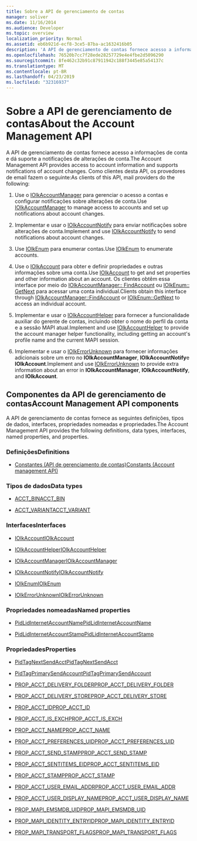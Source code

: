 ```yaml
---
title: Sobre a API de gerenciamento de contas
manager: soliver
ms.date: 11/16/2014
ms.audience: Developer
ms.topic: overview
localization_priority: Normal
ms.assetid: eb6b921d-ecf8-3ce5-87ba-ac1632416b05
description: 'A API de gerenciamento de contas fornece acesso a informações de conta e dá suporte a notificações de alterações de conta. Como clientes desta API, os provedores de email fazem o seguinte:'
ms.openlocfilehash: 76520b7cc7f28ede28257729e4e4fbe2d5096290
ms.sourcegitcommit: 8fe462c32b91c87911942c188f3445e85a54137c
ms.translationtype: MT
ms.contentlocale: pt-BR
ms.lasthandoff: 04/23/2019
ms.locfileid: "32316937"
---
```

# <a name="about-the-account-management-api"></a><span data-ttu-id="e1c42-104">Sobre a API de gerenciamento de contas</span><span class="sxs-lookup"><span data-stu-id="e1c42-104">About the Account Management API</span></span>

<span data-ttu-id="e1c42-105">A API de gerenciamento de contas fornece acesso a informações de conta e dá suporte a notificações de alterações de conta.</span><span class="sxs-lookup"><span data-stu-id="e1c42-105">The Account Management API provides access to account information and supports notifications of account changes.</span></span> <span data-ttu-id="e1c42-106">Como clientes desta API, os provedores de email fazem o seguinte:</span><span class="sxs-lookup"><span data-stu-id="e1c42-106">As clients of this API, mail providers do the following:</span></span>
  
1. <span data-ttu-id="e1c42-107">Use o [IOlkAccountManager](iolkaccountmanager.md) para gerenciar o acesso a contas e configurar notificações sobre alterações de conta.</span><span class="sxs-lookup"><span data-stu-id="e1c42-107">Use [IOlkAccountManager](iolkaccountmanager.md) to manage access to accounts and set up notifications about account changes.</span></span> 
    
2. <span data-ttu-id="e1c42-108">Implementar e usar o [IOlkAccountNotify](iolkaccountnotify.md) para enviar notificações sobre alterações de conta.</span><span class="sxs-lookup"><span data-stu-id="e1c42-108">Implement and use [IOlkAccountNotify](iolkaccountnotify.md) to send notifications about account changes.</span></span> 
    
3. <span data-ttu-id="e1c42-109">Use [IOlkEnum](iolkenum.md) para enumerar contas.</span><span class="sxs-lookup"><span data-stu-id="e1c42-109">Use [IOlkEnum](iolkenum.md) to enumerate accounts.</span></span> 
    
4. <span data-ttu-id="e1c42-110">Use o [IOlkAccount](iolkaccount.md) para obter e definir propriedades e outras informações sobre uma conta.</span><span class="sxs-lookup"><span data-stu-id="e1c42-110">Use [IOlkAccount](iolkaccount.md) to get and set properties and other information about an account.</span></span> <span data-ttu-id="e1c42-111">Os clientes obtêm essa interface por meio do [IOlkAccountManager:: FindAccount](iolkaccountmanager-findaccount.md) ou [IOlkEnum:: GetNext](iolkenum-getnext.md) para acessar uma conta individual.</span><span class="sxs-lookup"><span data-stu-id="e1c42-111">Clients obtain this interface through [IOlkAccountManager::FindAccount](iolkaccountmanager-findaccount.md) or [IOlkEnum::GetNext](iolkenum-getnext.md) to access an individual account.</span></span> 
    
5. <span data-ttu-id="e1c42-112">Implementar e usar o [IOlkAccountHelper](iolkaccounthelper.md) para fornecer a funcionalidade auxiliar do gerente de contas, incluindo obter o nome do perfil da conta e a sessão MAPI atual.</span><span class="sxs-lookup"><span data-stu-id="e1c42-112">Implement and use [IOlkAccountHelper](iolkaccounthelper.md) to provide the account manager helper functionality, including getting an account's profile name and the current MAPI session.</span></span> 
    
6. <span data-ttu-id="e1c42-113">Implementar e usar o [IOlkErrorUnknown](iolkerrorunknown.md) para fornecer informações adicionais sobre um erro no **IOlkAccountManager**, **IOlkAccountNotify**e **IOlkAccount**.</span><span class="sxs-lookup"><span data-stu-id="e1c42-113">Implement and use [IOlkErrorUnknown](iolkerrorunknown.md) to provide extra information about an error in **IOlkAccountManager**, **IOlkAccountNotify**, and **IOlkAccount**.</span></span> 

##  <a name="account-management-api-components"></a><span data-ttu-id="e1c42-114">Componentes da API de gerenciamento de contas</span><span class="sxs-lookup"><span data-stu-id="e1c42-114">Account Management API components</span></span>

<span data-ttu-id="e1c42-115">A API de gerenciamento de contas fornece as seguintes definições, tipos de dados, interfaces, propriedades nomeadas e propriedades.</span><span class="sxs-lookup"><span data-stu-id="e1c42-115">The Account Management API provides the following definitions, data types, interfaces, named properties, and properties.</span></span>
  
### <a name="definitions"></a><span data-ttu-id="e1c42-116">Definições</span><span class="sxs-lookup"><span data-stu-id="e1c42-116">Definitions</span></span>
  
- [<span data-ttu-id="e1c42-117">Constantes (API de gerenciamento de contas)</span><span class="sxs-lookup"><span data-stu-id="e1c42-117">Constants (Account management API)</span></span>](constants-account-management-api.md)
    
### <a name="data-types"></a><span data-ttu-id="e1c42-118">Tipos de dados</span><span class="sxs-lookup"><span data-stu-id="e1c42-118">Data types</span></span>
  
- [<span data-ttu-id="e1c42-119">ACCT_BIN</span><span class="sxs-lookup"><span data-stu-id="e1c42-119">ACCT_BIN</span></span>](acct_bin.md)
    
- [<span data-ttu-id="e1c42-120">ACCT_VARIANT</span><span class="sxs-lookup"><span data-stu-id="e1c42-120">ACCT_VARIANT</span></span>](acct_variant.md)
    
### <a name="interfaces"></a><span data-ttu-id="e1c42-121">Interfaces</span><span class="sxs-lookup"><span data-stu-id="e1c42-121">Interfaces</span></span>
  
- [<span data-ttu-id="e1c42-122">IOlkAccount</span><span class="sxs-lookup"><span data-stu-id="e1c42-122">IOlkAccount</span></span>](iolkaccount.md)
    
- [<span data-ttu-id="e1c42-123">IOlkAccountHelper</span><span class="sxs-lookup"><span data-stu-id="e1c42-123">IOlkAccountHelper</span></span>](iolkaccounthelper.md)
    
- [<span data-ttu-id="e1c42-124">IOlkAccountManager</span><span class="sxs-lookup"><span data-stu-id="e1c42-124">IOlkAccountManager</span></span>](iolkaccountmanager.md)
    
- [<span data-ttu-id="e1c42-125">IOlkAccountNotify</span><span class="sxs-lookup"><span data-stu-id="e1c42-125">IOlkAccountNotify</span></span>](iolkaccountnotify.md)
    
- [<span data-ttu-id="e1c42-126">IOlkEnum</span><span class="sxs-lookup"><span data-stu-id="e1c42-126">IOlkEnum</span></span>](iolkenum.md)
    
- [<span data-ttu-id="e1c42-127">IOlkErrorUnknown</span><span class="sxs-lookup"><span data-stu-id="e1c42-127">IOlkErrorUnknown</span></span>](iolkerrorunknown.md)
    
### <a name="named-properties"></a><span data-ttu-id="e1c42-128">Propriedades nomeadas</span><span class="sxs-lookup"><span data-stu-id="e1c42-128">Named properties</span></span>
  
- [<span data-ttu-id="e1c42-129">PidLidInternetAccountName</span><span class="sxs-lookup"><span data-stu-id="e1c42-129">PidLidInternetAccountName</span></span>](pidlidinternetaccountname.md)
    
- [<span data-ttu-id="e1c42-130">PidLidInternetAccountStamp</span><span class="sxs-lookup"><span data-stu-id="e1c42-130">PidLidInternetAccountStamp</span></span>](pidlidinternetaccountstamp.md)
    
### <a name="properties"></a><span data-ttu-id="e1c42-131">Propriedades</span><span class="sxs-lookup"><span data-stu-id="e1c42-131">Properties</span></span>
  
- [<span data-ttu-id="e1c42-132">PidTagNextSendAcct</span><span class="sxs-lookup"><span data-stu-id="e1c42-132">PidTagNextSendAcct</span></span>](pidtagnextsendacct.md)
    
- [<span data-ttu-id="e1c42-133">PidTagPrimarySendAccount</span><span class="sxs-lookup"><span data-stu-id="e1c42-133">PidTagPrimarySendAccount</span></span>](pidtagprimarysendaccount.md)
    
- [<span data-ttu-id="e1c42-134">PROP_ACCT_DELIVERY_FOLDER</span><span class="sxs-lookup"><span data-stu-id="e1c42-134">PROP_ACCT_DELIVERY_FOLDER</span></span>](prop_acct_delivery_folder.md)
    
- [<span data-ttu-id="e1c42-135">PROP_ACCT_DELIVERY_STORE</span><span class="sxs-lookup"><span data-stu-id="e1c42-135">PROP_ACCT_DELIVERY_STORE</span></span>](prop_acct_delivery_store.md)
    
- [<span data-ttu-id="e1c42-136">PROP_ACCT_ID</span><span class="sxs-lookup"><span data-stu-id="e1c42-136">PROP_ACCT_ID</span></span>](prop_acct_id.md)
    
- [<span data-ttu-id="e1c42-137">PROP_ACCT_IS_EXCH</span><span class="sxs-lookup"><span data-stu-id="e1c42-137">PROP_ACCT_IS_EXCH</span></span>](prop_acct_is_exch.md)
    
- [<span data-ttu-id="e1c42-138">PROP_ACCT_NAME</span><span class="sxs-lookup"><span data-stu-id="e1c42-138">PROP_ACCT_NAME</span></span>](prop_acct_name.md)
    
- [<span data-ttu-id="e1c42-139">PROP_ACCT_PREFERENCES_UID</span><span class="sxs-lookup"><span data-stu-id="e1c42-139">PROP_ACCT_PREFERENCES_UID</span></span>](prop_acct_preferences_uid.md)
    
- [<span data-ttu-id="e1c42-140">PROP_ACCT_SEND_STAMP</span><span class="sxs-lookup"><span data-stu-id="e1c42-140">PROP_ACCT_SEND_STAMP</span></span>](prop_acct_send_stamp.md)
    
- [<span data-ttu-id="e1c42-141">PROP_ACCT_SENTITEMS_EID</span><span class="sxs-lookup"><span data-stu-id="e1c42-141">PROP_ACCT_SENTITEMS_EID</span></span>](prop_acct_sentitems_eid.md)
    
- [<span data-ttu-id="e1c42-142">PROP_ACCT_STAMP</span><span class="sxs-lookup"><span data-stu-id="e1c42-142">PROP_ACCT_STAMP</span></span>](prop_acct_stamp.md)
    
- [<span data-ttu-id="e1c42-143">PROP_ACCT_USER_EMAIL_ADDR</span><span class="sxs-lookup"><span data-stu-id="e1c42-143">PROP_ACCT_USER_EMAIL_ADDR</span></span>](prop_acct_user_email_addr.md)
    
- [<span data-ttu-id="e1c42-144">PROP_ACCT_USER_DISPLAY_NAME</span><span class="sxs-lookup"><span data-stu-id="e1c42-144">PROP_ACCT_USER_DISPLAY_NAME</span></span>](prop_acct_user_display_name.md)
    
- [<span data-ttu-id="e1c42-145">PROP_MAPI_EMSMDB_UID</span><span class="sxs-lookup"><span data-stu-id="e1c42-145">PROP_MAPI_EMSMDB_UID</span></span>](prop_mapi_emsmdb_uid.md)
    
- [<span data-ttu-id="e1c42-146">PROP_MAPI_IDENTITY_ENTRYID</span><span class="sxs-lookup"><span data-stu-id="e1c42-146">PROP_MAPI_IDENTITY_ENTRYID</span></span>](prop_mapi_identity_entryid.md)
    
- [<span data-ttu-id="e1c42-147">PROP_MAPI_TRANSPORT_FLAGS</span><span class="sxs-lookup"><span data-stu-id="e1c42-147">PROP_MAPI_TRANSPORT_FLAGS</span></span>](prop_mapi_transport_flags.md)
    

